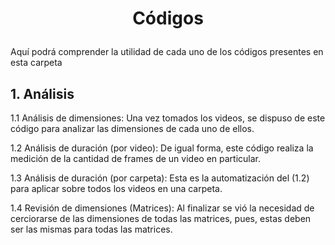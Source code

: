 # <p align='center'><b>Códigos</b></p>

Aquí podrá comprender la utilidad de cada uno de los códigos presentes en esta carpeta

## 1. Análisis

1.1 Análisis de dimensiones: Una vez tomados los videos, se dispuso de este código para analizar las dimensiones de cada uno de ellos.

1.2 Análisis de duración (por video): De igual forma, este código realiza la medición de la cantidad de frames de un video en particular.

1.3 Análisis de duración (por carpeta): Esta es la automatización del (1.2) para aplicar sobre todos los videos en una carpeta.

1.4 Revisión de dimensiones (Matrices): Al finalizar se vió la necesidad de cerciorarse de las dimensiones de todas las matrices, pues, estas deben ser las mismas para todas las matrices.
